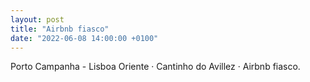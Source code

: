```yaml
---
layout: post
title: "Airbnb fiasco"
date: "2022-06-08 14:00:00 +0100"
---
```


Porto Campanha - Lisboa Oriente · Cantinho do Avillez · Airbnb fiasco.
